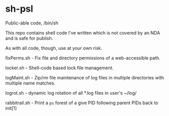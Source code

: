sh-psl
======

Public-able code, /bin/sh

This repo contains shell code I've written which is not covered by an NDA and is safe for publish. 

As with all code, though, use at your own risk.


fixPerms.sh - Fix file and directory permissions of a web-accessible path.

locker.sh - Shell-code based lock file management.

logMaint.sh - Zip/rm file maintenance of log files in multiple directories with multiple name matches.

logrot.sh - dynamic log rotation of all *.log files in user's ~/log/ 

rabbitrail.sh - Print a `ps` forest of a give PID following parent PIDs back to init[1]